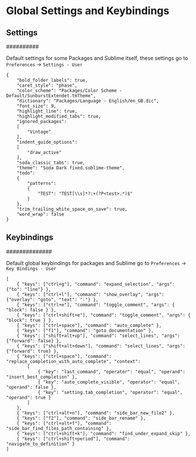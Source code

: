 # Global Settings and Keybindings

## Settings
##########

Default settings for some Packages and Sublime itself, these settings go
to `Preferences` -> `Settings - User`

	{
		"bold_folder_labels": true,
		"caret_style": "phase",
		"color_scheme": "Packages/Color Scheme - Default/SunburstExtendet.tmTheme",
		"dictionary": "Packages/Language - English/en_GB.dic",
		"font_size": 9,
		"highlight_line": true,
		"highlight_modified_tabs": true,
		"ignored_packages":
		[
			"Vintage"
		],
		"indent_guide_options":
		[
			"draw_active"
		],
		"soda_classic_tabs": true,
		"theme": "Soda Dark fixed.sublime-theme",
		"todo":
		{
			"patterns":
			{
				"TEST": "TEST[\\s]*?:+(?P<test>.*)$"
			}
		},
		"trim_trailing_white_space_on_save": true,
		"word_wrap": false
	}

## Keybindings
##############

Default global keybindings for packages and Sublime go to `Preferences` -> `Key Bindings - User`

	[
		{ "keys": ["ctrl+g"], "command": "expand_selection", "args": {"to": "line"} },
		{ "keys": ["ctrl+l"], "command": "show_overlay", "args": {"overlay": "goto", "text": ":"} },
		{ "keys": ["ctrl+e"], "command": "toggle_comment", "args": { "block": false } },
		{ "keys": ["ctrl+shift+e"], "command": "toggle_comment", "args": { "block": true } },
		{ "keys": ["ctrl+space"], "command": "auto_complete" },
		{ "keys": ["f1"], "command": "goto_documentation" },
		{ "keys": ["shift+alt+up"], "command": "select_lines", "args": {"forward": false} },
		{ "keys": ["shift+alt+down"], "command": "select_lines", "args": {"forward": true} },
		{ "keys": ["ctrl+space"], "command": "replace_completion_with_auto_complete", "context":
			[
				{ "key": "last_command", "operator": "equal", "operand": "insert_best_completion" },
				{ "key": "auto_complete_visible", "operator": "equal", "operand": false },
				{ "key": "setting.tab_completion", "operator": "equal", "operand": true }
			]
		},
		{ "keys": ["ctrl+alt+n"], "command": "side_bar_new_file2" },
		{ "keys": ["f2"], "command": "side_bar_rename" },
		{ "keys": ["ctrl+alt+f"], "command": "side_bar_find_files_path_containing" },
		{ "keys": ["ctrl+shift+k"], "command": "find_under_expand_skip" },
		{ "keys": ["ctrl+shift+period"], "command": "navigate_to_definition" }
	]
